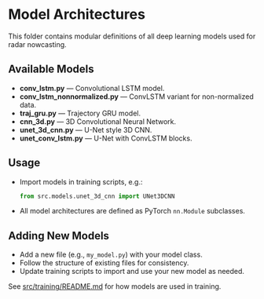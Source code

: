 # Model Architectures

This folder contains modular definitions of all deep learning models used for radar nowcasting.

## Available Models

- **conv_lstm.py** — Convolutional LSTM model.
- **conv_lstm_nonnormalized.py** — ConvLSTM variant for non-normalized data.
- **traj_gru.py** — Trajectory GRU model.
- **cnn_3d.py** — 3D Convolutional Neural Network.
- **unet_3d_cnn.py** — U-Net style 3D CNN.
- **unet_conv_lstm.py** — U-Net with ConvLSTM blocks.

## Usage
- Import models in training scripts, e.g.:
  ```python
  from src.models.unet_3d_cnn import UNet3DCNN
  ```
- All model architectures are defined as PyTorch `nn.Module` subclasses.

## Adding New Models
- Add a new file (e.g., `my_model.py`) with your model class.
- Follow the structure of existing files for consistency.
- Update training scripts to import and use your new model as needed.

See [src/training/README.md](../training/README.md) for how models are used in training. 